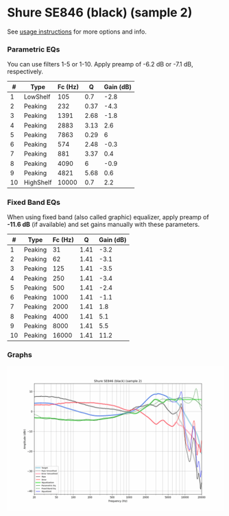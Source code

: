 # Shure SE846 (black) (sample 2)
See [usage instructions](https://github.com/jaakkopasanen/AutoEq#usage) for more options and info.

### Parametric EQs
You can use filters 1-5 or 1-10. Apply preamp of -6.2 dB or -7.1 dB, respectively.

|   # | Type      |   Fc (Hz) |    Q |   Gain (dB) |
|-----|-----------|-----------|------|-------------|
|   1 | LowShelf  |       105 | 0.7  |        -2.8 |
|   2 | Peaking   |       232 | 0.37 |        -4.3 |
|   3 | Peaking   |      1391 | 2.68 |        -1.8 |
|   4 | Peaking   |      2883 | 3.13 |         2.6 |
|   5 | Peaking   |      7863 | 0.29 |         6   |
|   6 | Peaking   |       574 | 2.48 |        -0.3 |
|   7 | Peaking   |       881 | 3.37 |         0.4 |
|   8 | Peaking   |      4090 | 6    |        -0.9 |
|   9 | Peaking   |      4821 | 5.68 |         0.6 |
|  10 | HighShelf |     10000 | 0.7  |         2.2 |

### Fixed Band EQs
When using fixed band (also called graphic) equalizer, apply preamp of **-11.6 dB** (if available) and set gains manually with these parameters.

|   # | Type    |   Fc (Hz) |    Q |   Gain (dB) |
|-----|---------|-----------|------|-------------|
|   1 | Peaking |        31 | 1.41 |        -3.2 |
|   2 | Peaking |        62 | 1.41 |        -3.1 |
|   3 | Peaking |       125 | 1.41 |        -3.5 |
|   4 | Peaking |       250 | 1.41 |        -3.4 |
|   5 | Peaking |       500 | 1.41 |        -2.4 |
|   6 | Peaking |      1000 | 1.41 |        -1.1 |
|   7 | Peaking |      2000 | 1.41 |         1.8 |
|   8 | Peaking |      4000 | 1.41 |         5.1 |
|   9 | Peaking |      8000 | 1.41 |         5.5 |
|  10 | Peaking |     16000 | 1.41 |        11.2 |

### Graphs
![](./Shure%20SE846%20(black)%20(sample%202).png)
